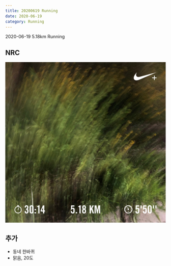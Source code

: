 ```yaml
---
title: 20200619 Running 
date: 2020-06-19
category: Running
---
```


2020-06-19  5.18km Running

## NRC

![20200619](/img/20200619.jpg)

## 추가

*   동네 한바퀴
*   맑음, 20도


